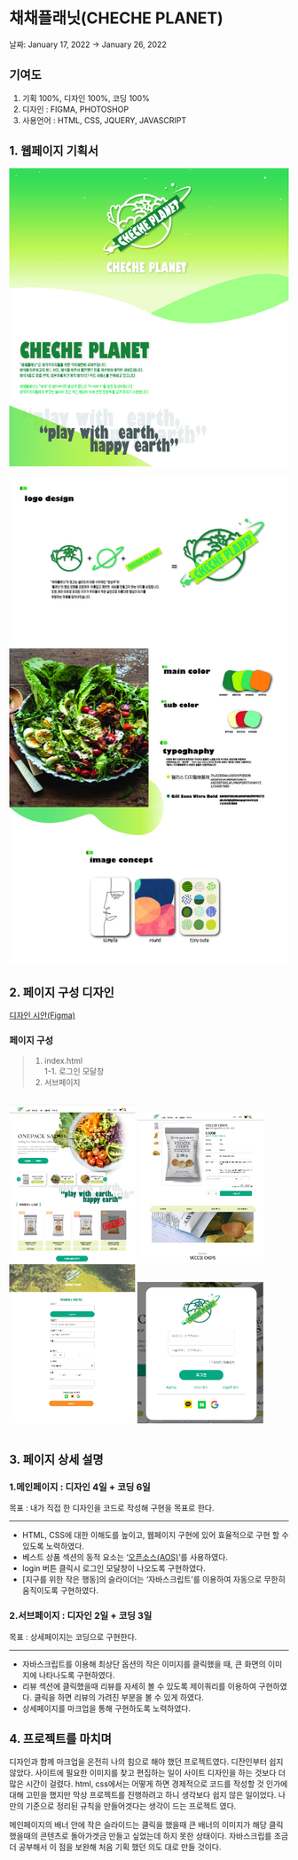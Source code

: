 # 채채플래닛(CHECHE PLANET)
날짜: January 17, 2022 → January 26, 2022

## 기여도

1. 기획 100%, 디자인 100%, 코딩 100% 
2. 디자인 : FIGMA, PHOTOSHOP
3. 사용언어 : HTML, CSS, JQUERY, JAVASCRIPT

## 1. 웹페이지 기획서

![1.jpg](./img/README/1.jpg)

![2.jpg](./img/README/2.jpg)

## 2. 페이지 구성 디자인

[디자인 시안(Figma)](https://www.figma.com/embed?embed_host=notion&url=https%3A%2F%2Fwww.figma.com%2Ffile%2F9FtUP4369mC83gEWlxgonw%2F%25EC%25B1%2584%25EC%25B1%2584%25ED%2594%258C%25EB%259E%2598%25EB%258B%259B%3Fnode-id%3D0%253A1)

### 페이지 구성
> 1. index.html<br>
> 1-1. 로그인 모달창
> 2. 서브페이지

<br>

<div>
    <img src='./img/README/index.html.png' width="45%" float ='left' alt="메인페이지">
    <img src='./img/README/sub.png' width="45%" float ='left' alt="서브페이지">
    <img src='./img/README/join.png' width="45%" float ='left' alt="회원가인 페이지">
    <img src='./img/README/ddd.png' width="45%" float ='right' alt="로그인 모달창">
</div>


<br>

## 3. 페이지 상세 설명

### 1.메인페이지 : **디자인 4일 + 코딩 6일**

목표 : 내가 직접 한 디자인을 코드로 작성해 구현을 목표로 한다.

---

- HTML, CSS에 대한 이해도를 높이고, 웹페이지 구현에 있어 효율적으로 구현 할 수있도록 노력하였다.
- 베스트 상품 섹션의 동적 요소는 ‘[오픈소스(AOS)](https://github.com/michalsnik/aos.git)’를 사용하였다.
- login 버튼 클릭시 로그인 모달창이 나오도록 구현하였다.
- [지구를 위한 작은 행동]의 슬라이더는 ‘자바스크립트’를 이용하여 자동으로 무한히 움직이도록 구현하였다.

### 2.서브페이지 : **디자인 2일 + 코딩 3일**

목표 : 상세페이지는 코딩으로 구현한다.

---

- 자바스크립트를 이용해 최상단 옵션의 작은 이미지를 클릭했을 때, 큰 화면의 이미지에 나타나도록 구현하였다.
- 리뷰 섹션에 클릭했을때 리뷰를 자세히 볼 수 있도록 제이쿼리를 이용하여 구현하였다.
클릭을 하면 리뷰의 가려진 부분을 볼 수 있게 하였다.
- 상세페이지를 마크업을 통해 구현하도록 노력하였다.

## 4. 프로젝트를 마치며

디자인과 함께 마크업을 온전히 나의 힘으로 해야 했던 프로젝트였다. 디잔인부터 쉽지 않았다. 사이트에 필요한 이미지를 찾고 편집하는 일이 사이트 디자인을 하는 것보다 더 많은 시간이 걸렸다.
html, css에서는 어떻게 하면 경제적으로 코드를 작성할 것 인가에 대해 고민을 했지만 막상 프로젝트를 진행하려고 하니 생각보다 쉽지 않은 일이었다. 나만의 기준으로 정리된 규칙을 만들어겟다는
생각이 드는 프로젝트 였다. 

메인페이지의 배너 안에  작은 슬라이드는 클릭을 했을때 큰 배너의 이미지가 해당 클릭했을때의 콘텐츠로 돌아가겟금 만들고 싶었는데 하지 못한 상태이다. 자바스크립를 조금 더 공부해서 이 점을 
보완해 처음 기획 했던 의도 대로 만들 것이다.
